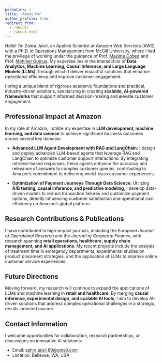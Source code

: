 ```yaml
---
permalink: /
title: "About Me"
author_profile: true
redirect_from: 
  - /about/
  - /about.html
---
```


Hello! I’m Zahra Jalali, an Applied Scientist at Amazon Web Services (AWS) with a Ph.D. in Operations Management from McGill University, where I had the privilege of working under the guidance of Prof. [Maxime Cohen](https://maxccohen.github.io/) and Prof. [Mehmet Gumus](https://www.mcgill.ca/desautels/mehmet-gumus). My expertise lies in the intersection of **Data Analytics, Machine Learning, Causal Inference, and Large Language Models (LLMs)**, through which I deliver impactful solutions that enhance operational efficiency and improve customer engagement.

I bring a unique blend of rigorous academic foundations and practical, industry-driven solutions, specializing in creating **scalable, AI-powered frameworks** that support informed decision-making and elevate customer engagement.
## Professional Impact at Amazon

In my role at Amazon, I utilize my expertise in **LLM development, machine learning, and data science** to achieve significant business outcomes across several key domains:

- **Advanced LLM Agent Development with RAG and LangChain:** I design and deploy advanced LLM-based agents that leverage RAG and LangChain to optimize customer support interactions. By integrating retrieval-based responses, these agents enhance the accuracy and relevance of answers to complex customer queries, contributing to Amazon’s commitment to delivering world-class customer experiences.

- **Optimization of Payment Journeys Through Data Science:** Utilizing **A/B testing, causal inference, and predictive modeling**, I develop data-driven models to reduce transaction failures and customize payment options, directly influencing customer satisfaction and operational cost efficiency on Amazon’s global platform.

## Research Contributions & Publications

I have contributed to high-impact journals, including the *European Journal of Operational Research* and the *Journal of Corporate Finance*, with research spanning **retail operations, healthcare, supply chain management, and AI applications**. My recent projects include the analysis of treatment time in emergency departments, experimental studies on product placement strategies, and the application of LLMs to improve online customer service experiences.

## Future Directions

Moving forward, my research will continue to expand the applications of LLMs and machine learning in **retail and healthcare**. By merging **causal inference, experimental design, and scalable AI tools**, I aim to develop AI-driven solutions that address complex operational challenges in a strategic, results-oriented manner.

## Contact Information

I welcome opportunities for collaboration, research partnerships, or discussions on innovative AI solutions:

- Email: [zahra.jalali.89@gmail.com](mailto:zahra.jalali.89@gmail.com)
- Location: Bellevue, WA, USA
